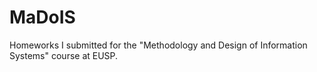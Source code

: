 # MaDoIS
Homeworks I submitted for the "Methodology and Design of Information Systems" course at EUSP.
